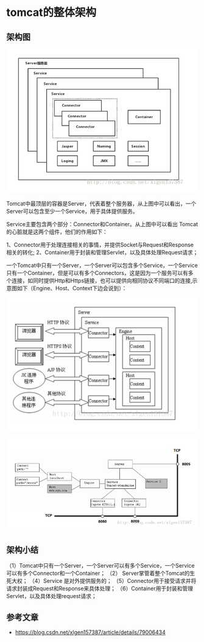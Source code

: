 # tomcat的整体架构

## 架构图

![image-20220718151004720](assets/image-20220718151004720.png)

Tomcat中最顶层的容器是Server，代表着整个服务器，从上图中可以看出，一个Server可以包含至少一个Service，用于具体提供服务。

Service主要包含两个部分：Connector和Container。从上图中可以看出 Tomcat 的心脏就是这两个组件，他们的作用如下：

1、Connector用于处理连接相关的事情，并提供Socket与Request和Response相关的转化;
2、Container用于封装和管理Servlet，以及具体处理Request请求；

一个Tomcat中只有一个Server，一个Server可以包含多个Service，一个Service只有一个Container，但是可以有多个Connectors，这是因为一个服务可以有多个连接，如同时提供Http和Https链接，也可以提供向相同协议不同端口的连接,示意图如下（Engine、Host、Context下边会说到）：


![image-20220718151157989](assets/image-20220718151157989.png)


![image-20220718151214843](assets/image-20220718151214843.png)

## 架构小结

（1）Tomcat中只有一个Server，一个Server可以有多个Service，一个Service可以有多个Connector和一个Container；
（2） Server掌管着整个Tomcat的生死大权；
（4）Service 是对外提供服务的；
（5）Connector用于接受请求并将请求封装成Request和Response来具体处理；
（6）Container用于封装和管理Servlet，以及具体处理request请求；

## 参考文章
- https://blog.csdn.net/xlgen157387/article/details/79006434

